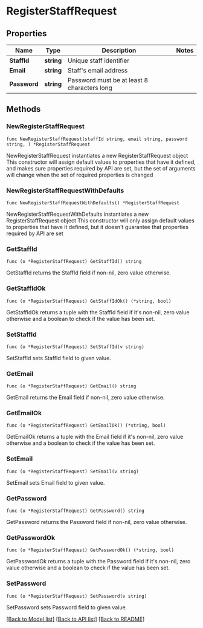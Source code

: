 # RegisterStaffRequest

## Properties

Name | Type | Description | Notes
------------ | ------------- | ------------- | -------------
**StaffId** | **string** | Unique staff identifier | 
**Email** | **string** | Staff&#39;s email address | 
**Password** | **string** | Password must be at least 8 characters long | 

## Methods

### NewRegisterStaffRequest

`func NewRegisterStaffRequest(staffId string, email string, password string, ) *RegisterStaffRequest`

NewRegisterStaffRequest instantiates a new RegisterStaffRequest object
This constructor will assign default values to properties that have it defined,
and makes sure properties required by API are set, but the set of arguments
will change when the set of required properties is changed

### NewRegisterStaffRequestWithDefaults

`func NewRegisterStaffRequestWithDefaults() *RegisterStaffRequest`

NewRegisterStaffRequestWithDefaults instantiates a new RegisterStaffRequest object
This constructor will only assign default values to properties that have it defined,
but it doesn't guarantee that properties required by API are set

### GetStaffId

`func (o *RegisterStaffRequest) GetStaffId() string`

GetStaffId returns the StaffId field if non-nil, zero value otherwise.

### GetStaffIdOk

`func (o *RegisterStaffRequest) GetStaffIdOk() (*string, bool)`

GetStaffIdOk returns a tuple with the StaffId field if it's non-nil, zero value otherwise
and a boolean to check if the value has been set.

### SetStaffId

`func (o *RegisterStaffRequest) SetStaffId(v string)`

SetStaffId sets StaffId field to given value.


### GetEmail

`func (o *RegisterStaffRequest) GetEmail() string`

GetEmail returns the Email field if non-nil, zero value otherwise.

### GetEmailOk

`func (o *RegisterStaffRequest) GetEmailOk() (*string, bool)`

GetEmailOk returns a tuple with the Email field if it's non-nil, zero value otherwise
and a boolean to check if the value has been set.

### SetEmail

`func (o *RegisterStaffRequest) SetEmail(v string)`

SetEmail sets Email field to given value.


### GetPassword

`func (o *RegisterStaffRequest) GetPassword() string`

GetPassword returns the Password field if non-nil, zero value otherwise.

### GetPasswordOk

`func (o *RegisterStaffRequest) GetPasswordOk() (*string, bool)`

GetPasswordOk returns a tuple with the Password field if it's non-nil, zero value otherwise
and a boolean to check if the value has been set.

### SetPassword

`func (o *RegisterStaffRequest) SetPassword(v string)`

SetPassword sets Password field to given value.



[[Back to Model list]](../README.md#documentation-for-models) [[Back to API list]](../README.md#documentation-for-api-endpoints) [[Back to README]](../README.md)


